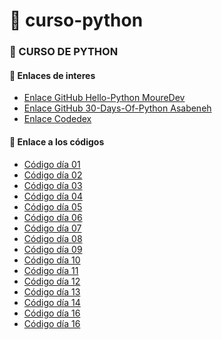 # 🐍 curso-python

<h3>💾 CURSO DE PYTHON</h3>

<div>
<h4>📡 Enlaces de interes</h4>

- [Enlace GitHub Hello-Python MoureDev](https://github.com/mouredev/Hello-Python)
- [Enlace GitHub 30-Days-Of-Python Asabeneh](https://github.com/Asabeneh/30-Days-Of-Python)
- [Enlace Codedex](https://www.codedex.io/)

</div>

<div>

#### 📜 Enlace a los códigos

- [Código día 01](./01_dia/dia01.py)
- [Código día 02](./02_dia/dia02.py)
- [Código día 03](./03_dia/dia03.py)
- [Código día 04](./04_dia/dia04.py)
- [Código día 05](./05_dia/dia05.py)
- [Código día 06](./06_dia/dia06.py)
- [Código día 07](./07_dia/dia07.py)
- [Código día 08](./08_dia/dia08.py)
- [Código día 09](./09_dia/dia09.py)
- [Código día 10](./10_dia/dia10.py)
- [Código día 11](./11_dia/dia11.py)
- [Código día 12](./12_dia/dia12.py)
- [Código día 13](./13_dia/dia13.py)
- [Código día 14](./14_dia/dia14.py)
- [Código día 16](./16_dia/dia16.py)
- [Código día 16](./17_dia/dia17.py)
</div>
